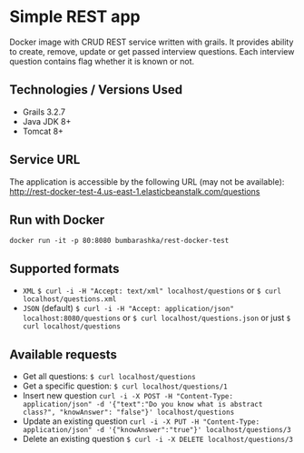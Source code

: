 # Simple REST app #

Docker image with CRUD REST service written with grails. It provides ability to create, remove, update or get passed interview questions. Each interview question contains flag whether it is known or not.

## Technologies / Versions Used
- Grails 3.2.7 
- Java JDK 8+
- Tomcat 8+

## Service URL
The application is accessible by the following URL (may not be available):
http://rest-docker-test-4.us-east-1.elasticbeanstalk.com/questions

## Run with Docker
`docker run -it -p 80:8080 bumbarashka/rest-docker-test`

## Supported formats
* `XML`
`$ curl -i -H "Accept: text/xml" localhost/questions`
or 
`$ curl localhost/questions.xml`
* `JSON` (default)
`$ curl -i -H "Accept: application/json" localhost:8080/questions`
or 
`$ curl localhost/questions.json`
or just
`$ curl localhost/questions`

## Available requests

* Get all questions: 
`$ curl localhost/questions`
* Get a specific question: 
`$ curl localhost/questions/1`
* Insert new question
`curl -i -X POST -H "Content-Type: application/json" -d '{"text":"Do you know what is abstract class?", "knowAnswer": "false"}' localhost/questions`
* Update an existing question 
`curl -i -X PUT -H "Content-Type: application/json" -d '{"knowAnswer":"true"}' localhost/questions/3`
* Delete an existing question
`$ curl -i -X DELETE localhost/questions/3`



